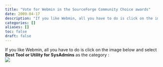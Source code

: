 ```yaml
---
title: "Vote for Webmin in the SourceForge Community Choice awards"
date: 2009-04-17
description: "If you like Webmin, all you have to do is click on the image below and select **Best Tool or..."
categories: []
aliases: []
toc: false
draft: false
---
```

If you like Webmin, all you have to do is click on the image below and select **Best Tool or Utility for SysAdmins** as the category :<br />
[![][1]][2]

  [1]: http://sourceforge.net/images/cca/cca_nominate.png
  [2]: http://sourceforge.net/community/cca09/nominate/?project_name=Webmin&project_url=http://www.webmin.com/
